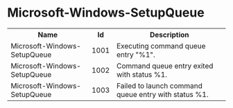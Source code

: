# Microsoft-Windows-SetupQueue

<table>
<colgroup><col/><col/><col/></colgroup>
<tr><th>Name</th><th>Id</th><th>Description</th></tr>
<tr><td>Microsoft-Windows-SetupQueue</td><td>1001</td><td>Executing command queue entry &quot;%1&quot;.</td></tr>
<tr><td>Microsoft-Windows-SetupQueue</td><td>1002</td><td>Command queue entry exited with status %1.</td></tr>
<tr><td>Microsoft-Windows-SetupQueue</td><td>1003</td><td>Failed to launch command queue entry with status %1.</td></tr>
</table>

